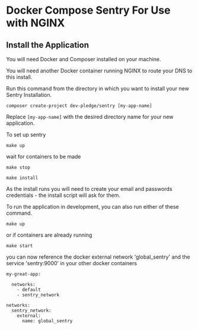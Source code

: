 # Docker Compose Sentry For Use with NGINX

## Install the Application

You will need Docker and Composer installed on your machine.

You will need another Docker container running NGINX to route your DNS to this install.

Run this command from the directory in which you want to install your new Sentry Installation.

    composer create-project dev-pledge/sentry [my-app-name]

Replace `[my-app-name]` with the desired directory name for your new application. 

To set up sentry

    make up

wait for containers to be made
    
    make stop
    
    make install

As the install runs you will need to create your email and passwords credentials - the install script will ask for them.

To run the application in development, you can also run either of these command. 

	make up
	
or if containers are already running

    make start


you can now reference the docker external network 'global_sentry' and the service 'sentry:9000' in your other docker containers 
    
    my-great-app:
      
      networks:
        - default
        - sentry_network
    
    networks:
      sentry_network:
        external:
          name: global_sentry